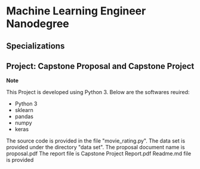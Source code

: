 # Machine Learning Engineer Nanodegree
## Specializations
## Project: Capstone Proposal and Capstone Project

**Note**

This Project is developed using Python 3. Below are the softwares reuired:
- Python 3
- sklearn
- pandas
- numpy
- keras

The source code is provided in the file "movie_rating.py".
The data set is provided under the directory "data set".
The proposal document name is proposal.pdf
The report file is Capstone Project Report.pdf
Readme.md file is provided